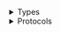 <details>
<summary>Types</summary>

  - [CognitoIdentityProviderClient](/aws-sdk-swift/reference/0.x/AWSCognitoIdentityProvider/CognitoIdentityProviderClient)
  - [CognitoIdentityProviderClient.CognitoIdentityProviderClientConfiguration](/aws-sdk-swift/reference/0.x/AWSCognitoIdentityProvider/CognitoIdentityProviderClient.CognitoIdentityProviderClientConfiguration)
  - [CognitoIdentityProviderClientLogHandlerFactory](/aws-sdk-swift/reference/0.x/AWSCognitoIdentityProvider/CognitoIdentityProviderClientLogHandlerFactory)
  - [CognitoIdentityProviderClientTypes](/aws-sdk-swift/reference/0.x/AWSCognitoIdentityProvider/CognitoIdentityProviderClientTypes)

</details>

<details>
<summary>Protocols</summary>

  - [CognitoIdentityProviderClientProtocol](/aws-sdk-swift/reference/0.x/AWSCognitoIdentityProvider/CognitoIdentityProviderClientProtocol)

</details>
